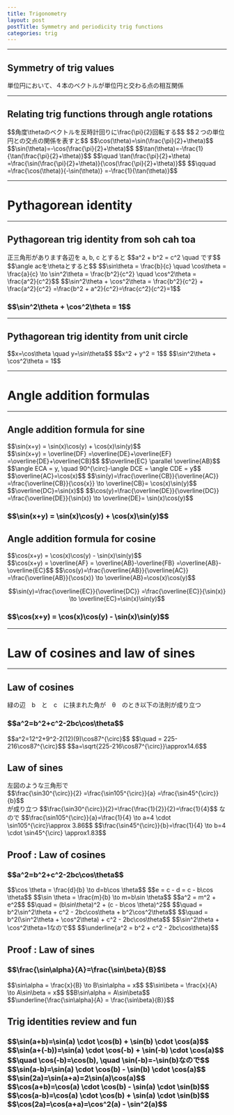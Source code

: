 ```yaml
---
title: Trigonometry
layout: post
postTitle: Symmetry and periodicity trig functions 
categories: trig
---
```


------

## Symmetry of trig values

<div class="row">
  <div class="col-sm-9">
    <div id="svg01"></div>
  </div>
  <div class="col-sm-3">
    <p>単位円において、４本のベクトルが単位円と交わる点の相互関係</p>
  </div>
</div>

--------

## Relating trig functions through angle rotations

<div class="row">
  <div class="col-sm-8">
    <div id="svg02"></div>
  </div>
  <div class="col-sm-4">
    $$角度\thetaのベクトルを反時計回りに\frac{\pi}{2}回転する$$
    $$２つの単位円との交点の関係を表すと$$
    $$\cos(\theta)=\sin(\frac{\pi}{2}+\theta)$$
    $$\sin(\theta)=-\cos(\frac{\pi}{2}+\theta)$$
    $$\tan(\theta)=-\frac{1}{\tan(\frac{\pi}{2}+\theta)}$$  
    $$\quad \tan(\frac{\pi}{2}+\theta)
    =\frac{\sin(\frac{\pi}{2}+\theta)}{\cos(\frac{\pi}{2}+\theta)}$$
    $$\qquad =\frac{\cos(\theta)}{-\sin(\theta)}
    =-\frac{1}{\tan(\theta)}$$

  </div>
</div>

--------

# Pythagorean identity 

------

## Pythagorean trig identity from soh cah toa

<div class="row">
  <div class="col-sm-6">
    <div id="svg03"></div>
  </div>
  <div class="col-sm-6">
    正三角形があります各辺を a, b, c とすると
    $$a^2 + b^2 = c^2 \quad です$$
    $$\angle acを\thetaとすると$$
    $$\sin\theta = \frac{b}{c} \quad \cos\theta = \frac{a}{c} \to
    \sin^2\theta = \frac{b^2}{c^2} \quad \cos^2\theta = \frac{a^2}{c^2}$$
    $$\sin^2\theta + \cos^2\theta = \frac{b^2}{c^2} + \frac{a^2}{c^2}
    =\frac{b^2 + a^2}{c^2}=\frac{c^2}{c^2}=1$$
    <div class="panel">
      <h3>$$\sin^2\theta + \cos^2\theta = 1$$</h3>
    </div>
  </div>
</div>

--------

## Pythagorean trig identity from unit circle

<div class="row">
  <div class="col-sm-6">
    <div id="svg04"></div>
  </div>
  <div class="col-sm-6">
    $$x=\cos\theta \quad y=\sin\theta$$
    $$x^2 + y^2 = 1$$
    $$\sin^2\theta + \cos^2\theta = 1$$


  </div>
</div>


--------
# Angle addition formulas
--------

## Angle addition formula for sine

<div class="row">
  <div class="col-sm-6">
    <div id="svg05"></div>
  </div>
  <div class="col-sm-6">
    <div class="panel">
      $$\sin(x+y) = \sin(x)\cos(y) + \cos(x)\sin(y)$$
    </div>
    $$\sin(x+y) = \overline{DF}
    =\overline{DE}+\overline{EF}
    =\overline{DE}+\overline{CB}$$
    $$\overline{EC} \parallel \overline{AB}$$
    $$\angle ECA = y, \quad
    90^{\circ}-\angle DCE = \angle CDE = y$$
    $$\overline{AC}=\cos(x)$$
    $$\sin(y)=\frac{\overline{CB}}{\overline{AC}}
    =\frac{\overline{CB}}{\cos{x}}
    \to \overline{CB}= \cos(x)\sin(y)$$
    $$\overline{DC}=\sin(x)$$
    $$\cos(y)=\frac{\overline{DE}}{\overline{DC}}
    =\frac{\overline{DE}}{\sin(x)}
    \to \overline{DE}= \sin(x)\cos(y)$$
    <h3>
      $$\sin(x+y) = \sin(x)\cos(y) + \cos(x)\sin(y)$$
    </h3>

  </div>
</div>

## Angle addition formula for cosine

<div class="row">
  <div class="col-sm-6">
    <div id="svg06"></div>
  </div>
  <div class="col-sm-6">
  <div class="panel">
    $$\cos(x+y) = \cos(x)\cos(y) - \sin(x)\sin(y)$$
  </div>
  $$\cos(x+y) = \overline{AF} = \overline{AB}-\overline{FB}
  =\overline{AB}-\overline{EC}$$
  $$\cos(y)=\frac{\overline{AB}}{\overline{AC}}
  =\frac{\overline{AB}}{\cos(x)}
  \to \overline{AB}=\cos(x)\cos(y)$$

  $$\sin(y)=\frac{\overline{EC}}{\overline{DC}}
  =\frac{\overline{EC}}{\sin(x)}
  \to \overline{EC}=\sin(x)\sin(y)$$
  <h3>
    $$\cos(x+y) = \cos(x)\cos(y) - \sin(x)\sin(y)$$
  </h3>

  </div>
</div>

--------
# Law of cosines and law of sines
--------

## Law of cosines 

<div class="row">
  <div class="col-sm-6">
    <div id="svg07"></div>
  </div>
  <div class="col-sm-6">
    緑の辺　b　と　c　に挟まれた角が　θ　のとき以下の法則が成り立つ
    <div class="panel">
      <h3>$$a^2=b^2+c^2-2bc\cos\theta$$</h3>
    </div>
    $$a^2=12^2+9^2-2(12)(9)\cos87^{\circ}$$
    $$\quad = 225-216\cos87^{\circ}$$
    $$a=\sqrt{225-216\cos87^{\circ}}\approx14.6$$
  </div>
</div>

## Law of sines 

<div class="row">
  <div class="col-sm-6">
    <div id="svg08"></div>
  </div>
  <div class="col-sm-6">
    左図のような三角形で
    <div class="panel">
      $$\frac{\sin30^{\circ}}{2}
      =\frac{\sin105^{\circ}}{a}
      =\frac{\sin45^{\circ}}{b}$$
    </div>
    が成り立つ
    $$\frac{\sin30^{\circ}}{2}=\frac{\frac{1}{2}}{2}=\frac{1}{4}$$
    なので
    $$\frac{\sin105^{\circ}}{a}=\frac{1}{4} \to 
    a=4 \cdot \sin105^{\circ}\approx 3.86$$
    $$\frac{\sin45^{\circ}}{b}=\frac{1}{4} \to 
    b=4 \cdot \sin45^{\circ} \approx1.83$$
  </div>
</div>

## Proof : Law of cosines 

<div class="row">
  <div class="col-sm-6">
    <div id="svg09"></div>
  </div>
  <div class="col-sm-6">
    <div class="panel">
      <h3>$$a^2=b^2+c^2-2bc\cos\theta$$</h3>
    </div>
    $$\cos \theta = \frac{d}{b} \to d=b\cos \theta$$
    $$e = c - d = c - b\cos \theta$$
    $$\sin \theta = \frac{m}{b} \to m=b\sin \theta$$
    $$a^2 = m^2 + e^2$$
    $$\quad = (b\sin\theta)^2 + (c - b\cos \theta)^2$$
    $$\quad = b^2\sin^2\theta + c^2 - 2bc\cos\theta + b^2\cos^2\theta$$
    $$\quad = b^2(\sin^2\theta + \cos^2\theta) + c^2 - 2bc\cos\theta$$
    $$\sin^2\theta + \cos^2\theta=1なので$$
    $$\underline{a^2 = b^2 + c^2 - 2bc\cos\theta}$$
  </div>
</div>

## Proof : Law of sines 

<div class="row">
  <div class="col-sm-6">
    <div id="svg10"></div>
  </div>
  <div class="col-sm-6">
    <div class="panel">
      <h3>$$\frac{\sin\alpha}{A}=\frac{\sin\beta}{B}$$</h3>
    </div>
    $$\sin\alpha = \frac{x}{B} \to B\sin\alpha = x$$
    $$\sin\beta = \frac{x}{A} \to A\sin\beta = x$$
    $$B\sin\alpha = A\sin\beta$$
    $$\underline{\frac{\sin\alpha}{A} = \frac{\sin\beta}{B}}$$
  </div>
</div>

## Trig identities review and fun
<div>
<h3>
<div class="panel">
$$\sin(a+b)=\sin(a) \cdot \cos(b) + \sin(b) \cdot \cos(a)$$
</div>
$$\sin(a+(-b))=\sin(a) \cdot \cos(-b) + \sin(-b) \cdot \cos(a)$$
$$\quad \cos(-b)=\cos(b), \quad \sin(-b)=-\sin(b)なので$$
<div class="panel">
$$\sin(a-b)=\sin(a) \cdot \cos(b) - \sin(b) \cdot \cos(a)$$
</div>
<div class="panel">
$$\sin(2a)=\sin(a+a)=2\sin(a)\cos(a)$$
</div>
<div class="panel">
$$\cos(a+b)=\cos(a) \cdot \cos(b) - \sin(a) \cdot \sin(b)$$
</div>
<div class="panel">
$$\cos(a-b)=\cos(a) \cdot \cos(b) + \sin(a) \cdot \sin(b)$$
</div>
<div class="panel">
$$\cos(2a)=\cos(a+a)=\cos^2(a) - \sin^2(a)$$
</div>

</h3>
</div>

<script type="text/javascript" src="http://cdn.mathjax.org/mathjax/latest/MathJax.js?config=TeX-AMS-MML_SVG"></script>
<script src="http://d3js.org/d3.v3.min.js" charset="utf-8"></script>
<script src="{{site.url}}/js/d3draws.js" charset="utf-8"></script>

<script>

  var height = 500;
  var width = 800;
  

/**  */
  var svg01 = d3.select("#svg01")
                .append("svg")
                .attr("height",height)
                .attr("width",800)
                .style("background","#000");

  var xScale01 = d3.scale.linear()
                       .domain([-1,1])
                       .range([200,600]);
  
  var yScale01 = d3.scale.linear()
                       .domain([1,-1])
                       .range([50,450]);       

  // 軸
  axesData01 = [
    {
      "x1":-1.1,
      "y1":0,
      "x2":1.1,
      "y2":0,
      "stroke":"#fff"
    },
    {
      "x1":0,
      "y1":-1.1,
      "x2":0,
      "y2":1.1,
      "stroke":"#fff"
    }
  ];
  drawVectorW(svg01,axesData01,xScale01,yScale01);

  // unit circle
  circleData01 = [
    {"cx":0,"cy":0,"r":200,"stroke":"#ff0"}
  ];
  drawCircle(svg01,circleData01,xScale01,yScale01); 

  // path
  pathData01 = [
    {"x":Math.cos(pi/6),"y":Math.sin(pi/6)},
    {"x":Math.cos(-pi/6),"y":Math.sin(-pi/6)},
    {"x":Math.cos(pi+pi/6),"y":Math.sin(pi+pi/6)},
    {"x":Math.cos(pi-pi/6),"y":Math.sin(pi-pi/6)},
    {"x":Math.cos(pi/6),"y":Math.sin(pi/6)},
  ];
  drawPath(svg01,pathData01,{"stroke":"#ccc","strokeWidth":1},xScale01,yScale01);
 
  // vector
  vecData01 = [
    {"x1":0,"y1":0,"angles":30,"length":1.2,"stroke":"lime"}
   ,{"x1":0,"y1":0,"angles":-30,"length":1.2,"stroke":"purple"}
   ,{"x1":0,"y1":0,"angles":150,"length":1.2,"stroke":"red"}
   ,{"x1":0,"y1":0,"angles":210,"length":1.2,"stroke":"orange"}
  ]
  drawVectorA(svg01,vecData01,xScale01,yScale01);

  // mathjax
  var foData01 = [
    {"x":0,"y":1.5,"text":"$$y$$","fontSize":"20px"},
    {"x":1.2,"y":0.3,"text":"$$x$$","fontSize":"20px"},
    {"x":0.15,"y":0.33,"text":"$$\\theta$$","fontSize":"16px"},
    {"x":-0.2,"y":0.33,"text":"$$\\theta$$","fontSize":"16px"},
    {"x":-0.2,"y":0.23,"text":"$$\\theta$$","fontSize":"16px"},
    {"x":0.15,"y":0.22,"text":"$$-\\theta$$","fontSize":"16px"},
    {"x":-0.4,"y":0.85,"text":"$$\\pi-\\theta$$","fontSize":"16px"},
    {"x":-0.7,"y":0.1,"text":"$$\\pi+\\theta$$","fontSize":"16px"},

    {"x":0.9,"y":0.8,
      "text":"$$(\\cos(\\theta),\\sin (\\theta))$$","fontSize":"16px"},
    {"x":0.9,"y":-0.2,
      "text":"$$(\\cos(-\\theta),\\sin (-\\theta))$$","fontSize":"16px"},  
    {"x":-1.9,"y":0.8,
      "text":"$$(\\cos(\\pi-\\theta),\\sin (\\pi-\\theta))$$","fontSize":"16px"},
    {"x":-1.9,"y":-0.2,
      "text":"$$(\\cos(\\pi+\\theta),\\sin (\\pi+\\theta))$$","fontSize":"16px"},  

    {"x":-1.8,"y":1.25,
      "text":"$$\\cos(\\pi-\\theta)=-\\cos (\\theta)$$","fontSize":"16px"},  
    {"x":-1.8,"y":1.1,
      "text":"$$\\sin(\\pi-\\theta)=\\sin (\\theta)$$","fontSize":"16px"},  
    {"x":-1.8,"y":0.95,
      "text":"$$\\tan(\\pi-\\theta)=-\\tan (\\theta)$$","fontSize":"16px"},  

    {"x":-1.8,"y":-0.4,
      "text":"$$\\cos(\\pi+\\theta)=-\\cos (\\theta)$$","fontSize":"16px"},  
    {"x":-1.8,"y":-0.55,
      "text":"$$\\sin(\\pi+\\theta)=-\\sin (\\theta)$$","fontSize":"16px"},  
    {"x":-1.8,"y":-0.7,
      "text":"$$\\tan(\\pi+\\theta)=\\tan (\\theta)$$","fontSize":"16px"},  

    {"x":1.0,"y":-0.4,
      "text":"$$\\cos(-\\theta)=\\cos (\\theta)$$","fontSize":"16px"},  
    {"x":1.0,"y":-0.55,
      "text":"$$\\sin(-\\theta)=-\\sin (\\theta)$$","fontSize":"16px"},  
    {"x":1.0,"y":-0.7,
      "text":"$$\\tan(-\\theta)=-\\tan (\\theta)$$","fontSize":"16px"},  

  ];
  drawMathjax(svg01,foData01,xScale01,yScale01);

  // arc
  arcData01 = [
    {"startPos":90,"endPos":60,
    "innerRadius":50,"outerRadius":50,
    "stroke":"lime"},
    {"startPos":90,"endPos":120,
    "innerRadius":50,"outerRadius":50,
    "stroke":"purple"},
    {"startPos":90,"endPos":-60,
    "innerRadius":100,"outerRadius":100,
    "stroke":"red"},
    {"startPos":90,"endPos":-120,
    "innerRadius":80,"outerRadius":80,
    "stroke":"orange"}


  ];
  drawArc(svg01,arcData01,xScale01,yScale01);


/**  rotations  */
  var svg02 = d3.select("#svg02")
                .append("svg")
                .attr("height",height)
                .attr("width",width)
                .style("background","#000");

  // 軸
  drawVectorW(svg02,axesData01,xScale01,yScale01);

  // unit circle
  drawCircle(svg02,circleData01,xScale01,yScale01); 

  // vector
  vecData02 = [
    {"x1":0,"y1":0,"angles":30,"length":1.2,"stroke":"lime"}
   ,{"x1":0,"y1":0,"angles":120,"length":1.2,"stroke":"lime"}
  ]
  drawVectorA(svg02,vecData02,xScale01,yScale01);

  // lines
  lineData02 = [
    {
      "x1":Math.cos(30*aDegree),
      "y1":Math.sin(30*aDegree),
      "x2":Math.cos(30*aDegree),
      "y2":0,
      "stroke":"#999"
    }
   ,{
      "x1":Math.cos(120*aDegree),
      "y1":Math.sin(120*aDegree),
      "x2":0,
      "y2":Math.sin(120*aDegree),
      "stroke":"#999"
    }
   ,{
      "x1":0,
      "y1":0,
      "x2":Math.cos(30*aDegree),
      "y2":0,
      "stroke":"#f0f"
    }
   ,{
      "x1":0,
      "y1":0,
      "x2":0,
      "y2":Math.sin(120*aDegree),
      "stroke":"#f0f"
    }
  ]
  drawLine(svg02,lineData02,xScale01,yScale01);

  // arc
  arcData02 = [
    {
      "startPos":60,
      "endPos":-30,
      "innerRadius":40,
      "outerRadius":40,
      "stroke":"red"
    }
  ];
  drawArc(svg02,arcData02,xScale01,yScale01);

  // arrow head
  headData02 = [
   {
     "x1":Math.cos(120*aDegree)/5+0.00001,
     "y1":Math.sin(120*aDegree)/5+0.00001,
     "x2":Math.cos(120*aDegree)/5,
     "y2":Math.sin(120*aDegree)/5,
     "stroke":"red"}
  ]
  drawVectorB(svg02,headData02,xScale01,yScale01);

  // mathjax
  var foData02 = [
    {"x":0,"y":1.5,"text":"$$y$$","fontSize":"20px"},
    {"x":1.2,"y":0.3,"text":"$$x$$","fontSize":"20px"},
    
    {"x":0.15,"y":0.33,"text":"$$\\theta$$","fontSize":"16px"},

    {"x":0.9,"y":0.5,
      "text":"$$\\sin (\\theta)$$","fontSize":"16px"},
    {"x":0.4,"y":0.2,
      "text":"$$\\cos(\\theta)$$","fontSize":"16px"},

    {"x":0.9,"y":0.8,
      "text":"$$(\\cos(\\theta),\\sin (\\theta))$$","fontSize":"16px"},
    {"x":-1.7,"y":1.2,
      "text":"$$(\\cos(\\frac{\\pi}{2}+\\theta),\\sin (\\frac{\\pi}{2}+\\theta))$$",
      "fontSize":"16px"},
    {"x":0.05,"y":0.8,
      "text":"$$\\sin (\\frac{\\pi}{2}+\\theta)$$","fontSize":"16px"},
    {"x":-0.5,"y":1.4,
      "text":"$$\\cos (\\frac{\\pi}{2}+\\theta)$$","fontSize":"16px"},


  ];
  drawMathjax(svg02,foData02,xScale01,yScale01);
 


/**  Intersections of sine curve and cosine curve  */
  var svg03 = d3.select("#svg03")
                .append("svg")
                .attr("height",height)
                .attr("width",500)
                .style("background","#000");

  var xScale03 = d3.scale.linear()
                       .domain([50,450])
                       .range([50,450]);
  
  var yScale03 = d3.scale.linear()
                       .domain([450,50])
                       .range([50,450]);  

  //  right Triangle
  triData003 = [
    {"x1":100,"y1":150,
     "angle":0,"adjacent":300,"theta":35,
     "stroke":"#ff0","rightMark":true}
  ]                          
  drawRTriangle(svg03,triData003,xScale03,yScale03);

  // TEXT
  var foData03 = [
    {"x":250,"y":200,"text":"$$a$$","fontSize":"22px"},
    {"x":410,"y":290,"text":"$$b$$","fontSize":"22px"},
    {"x":250,"y":350,"text":"$$c$$","fontSize":"22px"},

    {"x":130,"y":225,"text":"$$\\theta$$","fontSize":"20px"},
  ];
  drawMathjax(svg03,foData03,xScale03,yScale03);
 

  //
  var svg04 = d3.select("#svg04")
                .append("svg")
                .attr("height",height)
                .attr("width",500)
                .style("background","#000");

  var xScale04 = d3.scale.linear()
                       .domain([-1,1])
                       .range([50,450]);
  
  var yScale04 = d3.scale.linear()
                       .domain([1,-1])
                       .range([50,450]);       

  // 軸
  drawVectorW(svg04,axesData01,xScale04,yScale04);

  // unit circle
  circleData04 = [{
    "cx":0,
    "cy":0,
    "r":200,
    "stroke":"#fff",
    "strokeWidth":3
  }];

  drawCircle(svg04,circleData04,xScale04,yScale04);

  // lines and vectors
  vecData04 = [
    {"x1":0,"y1":0,"angles":35,"length":1.2,"stroke":"lime"}
  ];
  drawVectorA(svg04,vecData04,xScale04,yScale04);

  lineData04 = [
    { 
      "x1":0,
      "y1":0,
      "x2":Math.cos(35*aDegree),
      "y2":0,
      "stroke":"#f0f","strokeWidth":3
    },
    { 
      "x1":Math.cos(35*aDegree),
      "y1":Math.sin(35*aDegree),
      "x2":Math.cos(35*aDegree),
      "y2":0,
      "stroke":"#ff0","strokeWidth":3
    },
  ];
  drawLine(svg04,lineData04,xScale04,yScale04);
 // mathjax
 var foData04 = [
    {"x":0,"y":1.5,"text":"$$y$$","fontSize":"18px"},
    {"x":1.1,"y":0.3,"text":"$$x$$","fontSize":"18px"},
    
    {"x":0.3,"y":0.2,"text":"$$\\cos\\theta$$","fontSize":"18px"},
    {"x":0.9,"y":0.6,"text":"$$\\sin\\theta$$","fontSize":"18px"},
    
    {"x":0.15,"y":0.32,"text":"$$\\theta$$","fontSize":"16px"},
  ];
 drawMathjax(svg04,foData04,xScale04,yScale04);


 /** 
   addition formula for sin 
                            */

  var svg05 = d3.select("#svg05")
                .append("svg")
                .attr("height",height)
                .attr("width",500)
                .style("background","#000");

  var xScale05 = d3.scale.linear()
                       .domain([0,1])
                       .range([50,450]);
  
  var yScale05 = d3.scale.linear()
                       .domain([1,0])
                       .range([50,450]);

  triangleData05 = [
    {"x1":0,"y1":0,"angle":0,"adjacent":400,"theta":30,"stroke":"#0f0","strokeWidth":3,"rightMark":true},
    {"x1":0,"y1":0,"angle":30,"adjacent":462,"theta":25,"stroke":"#f0f","strokeWidth":3,"rightMark":true},
    {"x1":0.728,"y1":1.038,"angle":-90,"adjacent":181,"theta":30,"stroke":"#f0f","strokeWidth":3,"rightMark":true},
    {"x1":0,"y1":0,"angle":0,"adjacent":291,"theta":55,"stroke":"#ff0","strokeWidth":3,"rightMark":true}

  ];

  drawRTriangle(svg05,triangleData05,xScale05,yScale05);                       

  // mathjax
  foData05 = [
    {"x":-0.05,"y":0.09,"text":"$$A$$","fontSize":"18px"}
   ,{"x":1.02,"y":0.1,"text":"$$B$$","fontSize":"18px"}
   ,{"x":1.02,"y":0.75,"text":"$$C$$","fontSize":"18px"}
   ,{"x":0.7,"y":1.23,"text":"$$D$$","fontSize":"18px"}
   ,{"x":0.65,"y":0.75,"text":"$$E$$","fontSize":"18px"}
   ,{"x":0.7,"y":0.09,"text":"$$F$$","fontSize":"18px"}
   ,{"x":0.08,"y":0.25,"text":"$$x$$","fontSize":"18px"}
   ,{"x":0.09,"y":0.19,"text":"$$y$$","fontSize":"18px"}
   ,{"x":0.93,"y":0.72,"text":"$$y$$","fontSize":"18px"}
   ,{"x":0.73,"y":1.12,"text":"$$y$$","fontSize":"18px"}
   ,{"x":0.37,"y":0.75,"text":"$$1$$","fontSize":"18px"}
   ,{"x":0.5,"y":0.5,"text":"$$1$$","fontSize":"18px"}
  ];
  drawMathjax(svg05,foData05,xScale05,yScale05);

 /** 
   addition formula for cos 
                            */

  var svg06 = d3.select("#svg06")
                .append("svg")
                .attr("height",height)
                .attr("width",500)
                .style("background","#000");

  drawRTriangle(svg06,triangleData05,xScale05,yScale05);
  drawMathjax(svg06,foData05,xScale05,yScale05);

 /** 
   Law of cosine and sine 
                            */

  var svg07 = d3.select("#svg07")
                .append("svg")
                .attr("height",300)
                .attr("width",500)
                .style("background","#000");

  var xScale07 = d3.scale.linear()
                       .domain([0,15])
                       .range([50,450]);
  
  var yScale07 = d3.scale.linear()
                       .domain([7.5,0])
                       .range([50,250]);

  lineData07 = [
     {"x1":0,"y1":0,"x2":14.6,"y2":0,"stroke":"#f00"}
    ,{"x1":0,"y1":0,"x2":9.46,"y2":7.38,"stroke":"#0f0"}
    ,{"x1":14.6,"y1":0,"x2":9.46,"y2":7.38,"stroke":"#0f0"}
  ];

  drawLine(svg07,lineData07,xScale07,yScale07);

  // mathjax
  foData07 = [
    {"x":7,"y":1,"text":"$$a=?$$","fontSize":"18px"}
   ,{"x":2,"y":6,"text":"$$b=12$$","fontSize":"18px"}
   ,{"x":13,"y":6,"text":"$$c=9$$","fontSize":"18px"}
   ,{"x":9,"y":9,"text":"$$\\theta$$","fontSize":"18px"}
   ,{"x":8.5,"y":8,"text":"$$87^{\\circ}$$","fontSize":"18px"}
     ];
  drawMathjax(svg07,foData07,xScale07,yScale07);

  // vector
  vecData07 = [
    {"x1":9,"y1":5,"x2":8,"y2":1,"stroke":"#f00"}
  ];
  drawVectorB(svg07,vecData07,xScale07,yScale07);


  var svg08 = d3.select("#svg08")
                .append("svg")
                .attr("height",height)
                .attr("width",500)
                .style("background","#000");

  var xScale08 = d3.scale.linear()
                       .domain([-2.5,2.5])
                       .range([100,500]);
  
  var yScale08 = d3.scale.linear()
                       .domain([2.5,-2.5])
                       .range([50,450]);

  lineData08 = [
     {"x1":0,"y1":0,"x2":0,"y2":2,"stroke":"#f00"}
    ,{"x1":0,"y1":0,"x2":-2.15,"y2":-1.84,"stroke":"#0f0"}
    ,{"x1":0,"y1":2,"x2":-2.15,"y2":-1.84,"stroke":"#0f0"}
  ];

  drawLine(svg08,lineData08,xScale08,yScale08);

  // mathjax
  foData08 = [
    {"x":-1.3,"y":1,"text":"$$a$$","fontSize":"18px"}
   ,{"x":-0.9,"y":-0.2,"text":"$$b$$","fontSize":"18px"}
   ,{"x":0.2,"y":1.8,"text":"$$2$$","fontSize":"18px"}
   ,{"x":-1.72,"y":-0.5,"text":"$$30^{\\circ}$$","fontSize":"16px"}
   ,{"x":-0.33,"y":2,"text":"$$45^{\\circ}$$","fontSize":"16px"}
   ,{"x":-0.5,"y":0.8,"text":"$$105^{\\circ}$$","fontSize":"16px"}
  ];
  drawMathjax(svg08,foData08,xScale08,yScale08);

 /** 
   Proof :Law of cosines  
                            */

  var svg09 = d3.select("#svg09")
                .append("svg")
                .attr("height",300)
                .attr("width",500)
                .style("background","#000");

  var xScale09 = d3.scale.linear()
                       .domain([0,15])
                       .range([50,450]);
  
  var yScale09 = d3.scale.linear()
                       .domain([7.5,0])
                       .range([50,250]);

  lineData09 = [
     {"x1":0,"y1":0,"x2":14.6,"y2":0,"stroke":"#0f0"}
    ,{"x1":0,"y1":0,"x2":9.46,"y2":7.38,"stroke":"#0f0"}
    ,{"x1":14.6,"y1":0,"x2":9.46,"y2":7.38,"stroke":"#f00"}
    ,{"x1":9.46,"y1":0,"x2":9.46,"y2":7.38,"stroke":"#999"}
    // right angle
    ,{"x1":9.46,"y1":0.5,"x2":9.,"y2":0.5,"stroke":"#999"}
    ,{"x1":9,"y1":0,"x2":9.,"y2":0.5,"stroke":"#999"}
  ];

  drawLine(svg09,lineData09,xScale09,yScale09);

  // mathjax
  foData09 = [
    {"x":7,"y":1.5,"text":"$$c$$","fontSize":"18px"}
   ,{"x":3,"y":6.5,"text":"$$b$$","fontSize":"18px"}
   ,{"x":13,"y":7,"text":"$$a$$","fontSize":"18px"}
   ,{"x":1.5,"y":2.8,"text":"$$\\theta$$","fontSize":"18px"}
   ,{"x":8.5,"y":6,"text":"$$m$$","fontSize":"18px"}
   ,{"x":5,"y":2.8,"text":"$$d$$","fontSize":"18px"}
   ,{"x":12,"y":2.8,"text":"$$e$$","fontSize":"18px"}
     ];
  drawMathjax(svg09,foData09,xScale09,yScale09);

 /** 
   Proof :Law of sines  
                            */
  var svg10 = d3.select("#svg10")
                .append("svg")
                .attr("height",300)
                .attr("width",500)
                .style("background","#000");

  var xScale10 = d3.scale.linear()
                       .domain([0,15])
                       .range([50,450]);
  
  var yScale10 = d3.scale.linear()
                       .domain([7.5,0])
                       .range([50,250]);

  lineData10 = [
     {"x1":0,"y1":0,"x2":14.6,"y2":0,"stroke":"#0f0"}
    ,{"x1":0,"y1":0,"x2":9.46,"y2":7.38,"stroke":"#0f0"}
    ,{"x1":14.6,"y1":0,"x2":9.46,"y2":7.38,"stroke":"#f00"}
    ,{"x1":9.46,"y1":0,"x2":9.46,"y2":7.38,"stroke":"#999"}
    // right angle
    ,{"x1":9.46,"y1":0.5,"x2":9.,"y2":0.5,"stroke":"#999"}
    ,{"x1":9,"y1":0,"x2":9.,"y2":0.5,"stroke":"#999"}
  ];

  drawLine(svg10,lineData10,xScale10,yScale10);

  // mathjax
  foData10 = [
    {"x":7,"y":1.5,"text":"$$C$$","fontSize":"18px"}
   ,{"x":3,"y":6.5,"text":"$$B$$","fontSize":"18px"}
   ,{"x":13,"y":7,"text":"$$A$$","fontSize":"18px"}
   ,{"x":1.2,"y":2.8,"text":"$$\\alpha$$","fontSize":"18px"}
   ,{"x":13.4,"y":2.8,"text":"$$\\beta$$","fontSize":"18px"}
   ,{"x":8.5,"y":6,"text":"$$x$$","fontSize":"18px"}
   ,{"x":8.7,"y":8.5,"text":"$$\\theta$$","fontSize":"18px"}
  ];
  drawMathjax(svg10,foData10,xScale10,yScale10);



</script>
